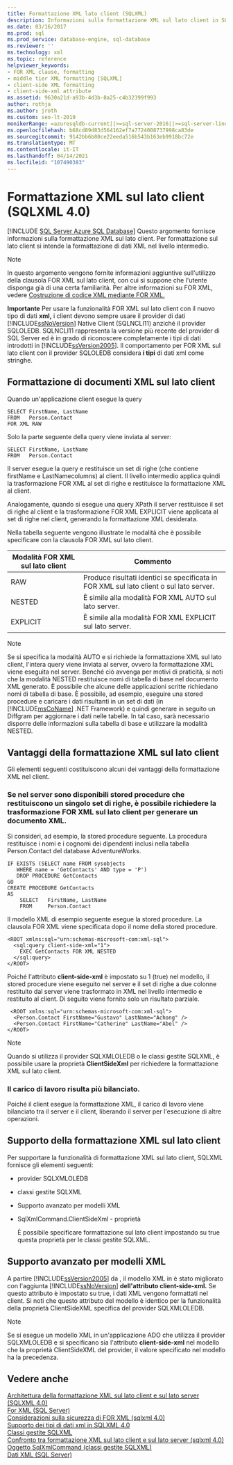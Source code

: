 ```yaml
---
title: Formattazione XML lato client (SQLXML)
description: Informazioni sulla formattazione XML sul lato client in SQLXML 4.0 tramite la clausola FOR XML.
ms.date: 03/16/2017
ms.prod: sql
ms.prod_service: database-engine, sql-database
ms.reviewer: ''
ms.technology: xml
ms.topic: reference
helpviewer_keywords:
- FOR XML clause, formatting
- middle tier XML formatting [SQLXML]
- client-side XML formatting
- client-side-xml attribute
ms.assetid: 9630a21d-a93b-4d3b-8a25-c4b32399f993
author: rothja
ms.author: jroth
ms.custom: seo-lt-2019
monikerRange: =azuresqldb-current||>=sql-server-2016||>=sql-server-linux-2017||=azuresqldb-mi-current
ms.openlocfilehash: b68cd89d83d564162ef7a7724008737998ca83de
ms.sourcegitcommit: 9142bb6b80ce22eeda516b543b163eb9918bc72e
ms.translationtype: MT
ms.contentlocale: it-IT
ms.lasthandoff: 04/14/2021
ms.locfileid: "107490383"
---
```

# <a name="client-side-xml-formatting-sqlxml-40"></a>Formattazione XML sul lato client (SQLXML 4.0)
[!INCLUDE [SQL Server Azure SQL Database](../../../includes/applies-to-version/sql-asdb.md)]
  Questo argomento fornisce informazioni sulla formattazione XML sul lato client. Per formattazione sul lato client si intende la formattazione di dati XML nel livello intermedio.  
  
> [!NOTE]  
>  In questo argomento vengono fornite informazioni aggiuntive sull'utilizzo della clausola FOR XML sul lato client, con cui si suppone che l'utente disponga già di una certa familiarità. Per altre informazioni su FOR XML, vedere [Costruzione di codice XML mediante FOR XML.](../../../relational-databases/xml/for-xml-sql-server.md)  
  
 **Importante** Per usare la funzionalità FOR XML sul lato client con il nuovo tipo di dati **xml,** i client devono sempre usare il provider di dati [!INCLUDE[ssNoVersion](../../../includes/ssnoversion-md.md)] Native Client (SQLNCLI11) anziché il provider SQLOLEDB. SQLNCLI11 rappresenta la versione più recente del provider di SQL Server ed è in grado di riconoscere completamente i tipi di dati introdotti in [!INCLUDE[ssVersion2005](../../../includes/ssversion2005-md.md)]. Il comportamento per FOR XML sul lato client con il provider SQLOLEDB considera **i tipi** di dati xml come stringhe.  
  
## <a name="formatting-xml-documents-on-the-client-side"></a>Formattazione di documenti XML sul lato client  
 Quando un'applicazione client esegue la query  
  
```  
SELECT FirstName, LastName  
FROM   Person.Contact  
FOR XML RAW  
```  
  
 Solo la parte seguente della query viene inviata al server:  
  
```  
SELECT FirstName, LastName  
FROM   Person.Contact  
```  
  
 Il server esegue la query e restituisce un set di righe (che contiene firstName e LastNamecolumns) al client. Il livello intermedio applica quindi la trasformazione FOR XML al set di righe e restituisce la formattazione XML al client.  
  
 Analogamente, quando si esegue una query XPath il server restituisce il set di righe al client e la trasformazione FOR XML EXPLICIT viene applicata al set di righe nel client, generando la formattazione XML desiderata.  
  
 Nella tabella seguente vengono illustrate le modalità che è possibile specificare con la clausola FOR XML sul lato client.  
  
|Modalità FOR XML sul lato client|Commento|  
|-------------------------------|-------------|  
|RAW|Produce risultati identici se specificata in FOR XML sul lato client o sul lato server.|  
|NESTED|È simile alla modalità FOR XML AUTO sul lato server.|  
|EXPLICIT|È simile alla modalità FOR XML EXPLICIT sul lato server.|  
  
> [!NOTE]  
>  Se si specifica la modalità AUTO e si richiede la formattazione XML sul lato client, l'intera query viene inviata al server, ovvero la formattazione XML viene eseguita nel server. Benché ciò avvenga per motivi di praticità, si noti che la modalità NESTED restituisce nomi di tabella di base nel documento XML generato. È possibile che alcune delle applicazioni scritte richiedano nomi di tabella di base. È possibile, ad esempio, eseguire una stored procedure e caricare i dati risultanti in un set di dati (in [!INCLUDE[msCoName](../../../includes/msconame-md.md)] .NET Framework) e quindi generare in seguito un Diffgram per aggiornare i dati nelle tabelle. In tal caso, sarà necessario disporre delle informazioni sulla tabella di base e utilizzare la modalità NESTED.  
  
## <a name="benefits-of-client-side-xml-formatting"></a>Vantaggi della formattazione XML sul lato client  
 Gli elementi seguenti costituiscono alcuni dei vantaggi della formattazione XML nel client.  
  
### <a name="if-you-have-stored-procedures-on-the-server-that-return-a-single-rowset-you-can-request-client-side-for-xml-transformation-to-generate-an-xml"></a>Se nel server sono disponibili stored procedure che restituiscono un singolo set di righe, è possibile richiedere la trasformazione FOR XML sul lato client per generare un documento XML.  
 Si consideri, ad esempio, la stored procedure seguente. La procedura restituisce i nomi e i cognomi dei dipendenti inclusi nella tabella Person.Contact del database AdventureWorks.  
  
```  
IF EXISTS (SELECT name FROM sysobjects  
   WHERE name = 'GetContacts' AND type = 'P')  
   DROP PROCEDURE GetContacts  
GO  
CREATE PROCEDURE GetContacts  
AS  
    SELECT   FirstName, LastName  
    FROM     Person.Contact  
```  
  
 Il modello XML di esempio seguente esegue la stored procedure. La clausola FOR XML viene specificata dopo il nome della stored procedure.  
  
```  
<ROOT xmlns:sql="urn:schemas-microsoft-com:xml-sql">  
  <sql:query client-side-xml="1">  
    EXEC GetContacts FOR XML NESTED  
  </sql:query>  
</ROOT>  
```  
  
 Poiché l'attributo **client-side-xml** è impostato su 1 (true) nel modello, il stored procedure viene eseguito nel server e il set di righe a due colonne restituito dal server viene trasformato in XML nel livello intermedio e restituito al client. Di seguito viene fornito solo un risultato parziale.  
  
```  
 <ROOT xmlns:sql="urn:schemas-microsoft-com:xml-sql">  
  <Person.Contact FirstName="Gustavo" LastName="Achong" />   
  <Person.Contact FirstName="Catherine" LastName="Abel" />  
</ROOT>  
```  
  
> [!NOTE]  
>  Quando si utilizza il provider SQLXMLOLEDB o le classi gestite SQLXML, è possibile usare la proprietà **ClientSideXml** per richiedere la formattazione XML sul lato client.  
  
### <a name="the-workload-is-more-balanced"></a>Il carico di lavoro risulta più bilanciato.  
 Poiché il client esegue la formattazione XML, il carico di lavoro viene bilanciato tra il server e il client, liberando il server per l'esecuzione di altre operazioni.  
  
## <a name="supporting-client-side-xml-formatting"></a>Supporto della formattazione XML sul lato client  
 Per supportare la funzionalità di formattazione XML sul lato client, SQLXML fornisce gli elementi seguenti:  
  
-   provider SQLXMLOLEDB  
  
-   classi gestite SQLXML  
  
-   Supporto avanzato per modelli XML  
  
-   SqlXmlCommand.ClientSideXml - proprietà  
  
     È possibile specificare formattazione sul lato client impostando su true questa proprietà per le classi gestite SQLXML.  
  
## <a name="enhanced-xml-template-support"></a>Supporto avanzato per modelli XML  
 A partire [!INCLUDE[ssVersion2005](../../../includes/ssversion2005-md.md)] da , il modello XML in è stato migliorato con l'aggiunta [!INCLUDE[ssNoVersion](../../../includes/ssnoversion-md.md)] **dell'attributo client-side-xml.** Se questo attributo è impostato su true, i dati XML vengono formattati nel client. Si noti che questo attributo del modello è identico per la funzionalità della proprietà ClientSideXML specifica del provider SQLXMLOLEDB.  
  
> [!NOTE]  
>  Se si esegue un modello XML in un'applicazione ADO che utilizza il provider SQLXMLOLEDB e si specificano sia l'attributo **client-side-xml** nel modello che la proprietà ClientSideXML del provider, il valore specificato nel modello ha la precedenza.  
  
## <a name="see-also"></a>Vedere anche  
 [Architettura della formattazione XML sul lato client e sul lato server &#40;SQLXML 4.0&#41;](../../../relational-databases/sqlxml/formatting/architecture-of-client-side-and-server-side-xml-formatting-sqlxml-4-0.md)   
 [For XML &#40;SQL Server&#41;](../../../relational-databases/xml/for-xml-sql-server.md)   
 [Considerazioni sulla sicurezza di FOR XML &#40;sqlxml 4.0&#41;](../../../relational-databases/sqlxml-annotated-xsd-schemas-xpath-queries/security/for-xml-security-considerations-sqlxml-4-0.md)   
 [Supporto dei tipi di dati xml in SQLXML 4.0](../../../relational-databases/sqlxml/xml-data-type-support-in-sqlxml-4-0.md)   
 [Classi gestite SQLXML](../../../relational-databases/sqlxml-annotated-xsd-schemas-xpath-queries/net-framework-classes/sqlxml-4-0-net-framework-support-managed-classes.md)   
 [Confronto tra formattazione XML sul lato client e sul lato server &#40;sqlxml 4.0&#41;](../../../relational-databases/sqlxml/formatting/client-side-vs-server-side-xml-formatting-sqlxml-4-0.md)   
 [Oggetto SqlXmlCommand &#40;classi gestite SQLXML&#41;](../../../relational-databases/sqlxml-annotated-xsd-schemas-xpath-queries/net-framework-classes/sqlxml-managed-classes-sqlxmlcommand-object.md)   
 [Dati XML &#40;SQL Server&#41;](../../../relational-databases/xml/xml-data-sql-server.md)  
  
  
